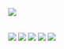<div style = "width : 80%, margin 0 auto, align : center">
  <img src = "https://github.com/user-attachments/assets/2718b8bc-90ea-4889-a24f-9e2b8f7a425e"><br><br><br>

  <div>
    <img src = "https://img.shields.io/badge/HTML5-E34F26?style=for-the-badge&logo=html5&logoColor=white">
    <img src = "https://img.shields.io/badge/CSS3-1572B6?style=for-the-badge&logo=css3&logoColor=white">
    <img src = "https://img.shields.io/badge/JavaScript-F7DF1E?style=for-the-badge&logo=JavaScript&logoColor=white">
    <img src="https://img.shields.io/badge/VS code-007ACC?style=for-the-badge&logo=visualstudiocode&logoColor=white">
    <img src="https://img.shields.io/badge/Figma-A259FF?style=for-the-badge&logo=figma&logoColor=white">
  </div>
</div>

